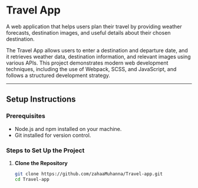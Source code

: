 # Travel App

A web application that helps users plan their travel by providing weather forecasts, destination images, and useful details about their chosen destination.

The Travel App allows users to enter a destination and departure date, and it retrieves weather data, destination information, and relevant images using various APIs. This project demonstrates modern web development techniques, including the use of Webpack, SCSS, and JavaScript, and follows a structured development strategy.

---

## Setup Instructions

### Prerequisites
- Node.js and npm installed on your machine.
- Git installed for version control.

### Steps to Set Up the Project
1. **Clone the Repository**
   ```bash
   git clone https://github.com/zahaaMuhanna/Travel-app.git
   cd Travel-app
